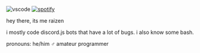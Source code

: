 ![vscode](https://api.statusbadges.me/badge/vscode/791165980838723584) [![spotify](https://api.statusbadges.me/badge/spotify/791165980838723584)](https://api.statusbadges.me/openspotify/791165980838723584)

hey there, its me raizen

i mostly code discord.js bots that have a lot of bugs. i also know some bash.

pronouns: he/him ♂
amateur programmer
